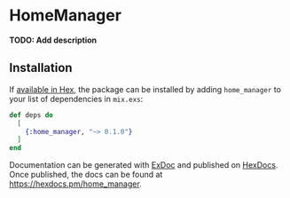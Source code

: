# HomeManager

**TODO: Add description**

## Installation

If [available in Hex](https://hex.pm/docs/publish), the package can be installed
by adding `home_manager` to your list of dependencies in `mix.exs`:

```elixir
def deps do
  [
    {:home_manager, "~> 0.1.0"}
  ]
end
```

Documentation can be generated with [ExDoc](https://github.com/elixir-lang/ex_doc)
and published on [HexDocs](https://hexdocs.pm). Once published, the docs can
be found at <https://hexdocs.pm/home_manager>.

